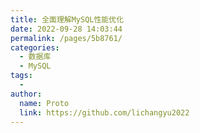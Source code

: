 ```yaml
---
title: 全面理解MySQL性能优化
date: 2022-09-28 14:03:44
permalink: /pages/5b8761/
categories:
  - 数据库
  - MySQL
tags:
  - 
author: 
  name: Proto
  link: https://github.com/lichangyu2022
---
```

